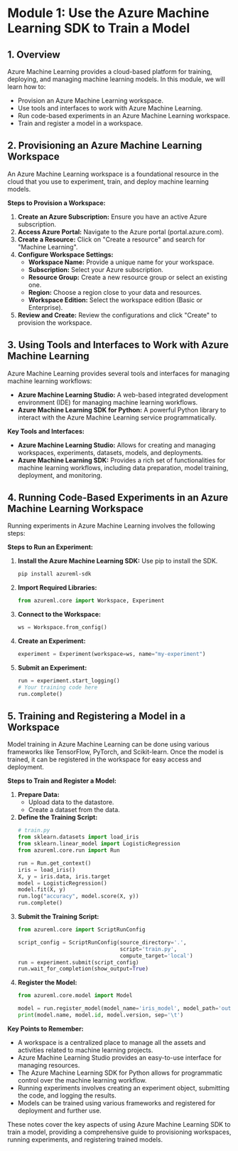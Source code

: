 # Module 1: Use the Azure Machine Learning SDK to Train a Model

## 1. Overview
Azure Machine Learning provides a cloud-based platform for training, deploying, and managing machine learning models. In this module, we will learn how to:
- Provision an Azure Machine Learning workspace.
- Use tools and interfaces to work with Azure Machine Learning.
- Run code-based experiments in an Azure Machine Learning workspace.
- Train and register a model in a workspace.

## 2. Provisioning an Azure Machine Learning Workspace
An Azure Machine Learning workspace is a foundational resource in the cloud that you use to experiment, train, and deploy machine learning models.

**Steps to Provision a Workspace:**
1. **Create an Azure Subscription:** Ensure you have an active Azure subscription.
2. **Access Azure Portal:** Navigate to the Azure portal (portal.azure.com).
3. **Create a Resource:** Click on "Create a resource" and search for "Machine Learning".
4. **Configure Workspace Settings:**
   - **Workspace Name:** Provide a unique name for your workspace.
   - **Subscription:** Select your Azure subscription.
   - **Resource Group:** Create a new resource group or select an existing one.
   - **Region:** Choose a region close to your data and resources.
   - **Workspace Edition:** Select the workspace edition (Basic or Enterprise).
5. **Review and Create:** Review the configurations and click "Create" to provision the workspace.

## 3. Using Tools and Interfaces to Work with Azure Machine Learning
Azure Machine Learning provides several tools and interfaces for managing machine learning workflows:
- **Azure Machine Learning Studio:** A web-based integrated development environment (IDE) for managing machine learning workflows.
- **Azure Machine Learning SDK for Python:** A powerful Python library to interact with the Azure Machine Learning service programmatically.

**Key Tools and Interfaces:**
- **Azure Machine Learning Studio:** Allows for creating and managing workspaces, experiments, datasets, models, and deployments.
- **Azure Machine Learning SDK:** Provides a rich set of functionalities for machine learning workflows, including data preparation, model training, deployment, and monitoring.

## 4. Running Code-Based Experiments in an Azure Machine Learning Workspace
Running experiments in Azure Machine Learning involves the following steps:

**Steps to Run an Experiment:**
1. **Install the Azure Machine Learning SDK:** Use pip to install the SDK.
   ```bash
   pip install azureml-sdk
   ```
2. **Import Required Libraries:**
   ```python
   from azureml.core import Workspace, Experiment
   ```
3. **Connect to the Workspace:**
   ```python
   ws = Workspace.from_config()
   ```
4. **Create an Experiment:**
   ```python
   experiment = Experiment(workspace=ws, name="my-experiment")
   ```
5. **Submit an Experiment:**
   ```python
   run = experiment.start_logging()
   # Your training code here
   run.complete()
   ```

## 5. Training and Registering a Model in a Workspace
Model training in Azure Machine Learning can be done using various frameworks like TensorFlow, PyTorch, and Scikit-learn. Once the model is trained, it can be registered in the workspace for easy access and deployment.

**Steps to Train and Register a Model:**
1. **Prepare Data:**
   - Upload data to the datastore.
   - Create a dataset from the data.
2. **Define the Training Script:**
   ```python
   # train.py
   from sklearn.datasets import load_iris
   from sklearn.linear_model import LogisticRegression
   from azureml.core.run import Run

   run = Run.get_context()
   iris = load_iris()
   X, y = iris.data, iris.target
   model = LogisticRegression()
   model.fit(X, y)
   run.log("accuracy", model.score(X, y))
   run.complete()
   ```
3. **Submit the Training Script:**
   ```python
   from azureml.core import ScriptRunConfig

   script_config = ScriptRunConfig(source_directory='.',
                                   script='train.py',
                                   compute_target='local')
   run = experiment.submit(script_config)
   run.wait_for_completion(show_output=True)
   ```
4. **Register the Model:**
   ```python
   from azureml.core.model import Model

   model = run.register_model(model_name='iris_model', model_path='outputs/model.pkl')
   print(model.name, model.id, model.version, sep='\t')
   ```

**Key Points to Remember:**
- A workspace is a centralized place to manage all the assets and activities related to machine learning projects.
- Azure Machine Learning Studio provides an easy-to-use interface for managing resources.
- The Azure Machine Learning SDK for Python allows for programmatic control over the machine learning workflow.
- Running experiments involves creating an experiment object, submitting the code, and logging the results.
- Models can be trained using various frameworks and registered for deployment and further use.

These notes cover the key aspects of using Azure Machine Learning SDK to train a model, providing a comprehensive guide to provisioning workspaces, running experiments, and registering trained models.
